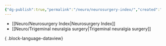 ```yaml
---
{"dg-publish":true,"permalink":"/neuro/neurosurgery-index/","created":"2025-07-10T14:57:06.283+10:00"}
---
```



- [[Neuro/Neurosurgery Index\|Neurosurgery Index]]
- [[Neuro/Trigeminal neuralgia surgery\|Trigeminal neuralgia surgery]]

{ .block-language-dataview}
